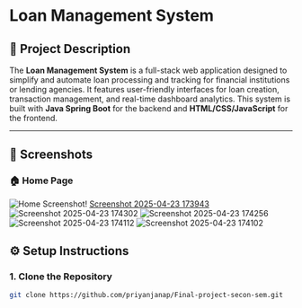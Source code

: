 # Loan Management System

## 📘 Project Description

The **Loan Management System** is a full-stack web application designed to simplify and automate loan processing and tracking for financial institutions or lending agencies. It features user-friendly interfaces for loan creation, transaction management, and real-time dashboard analytics. This system is built with **Java Spring Boot** for the backend and **HTML/CSS/JavaScript** for the frontend.

---


## 📸 Screenshots

### 🏠 Home Page
![Home Screenshot]()!
[Screenshot 2025-04-23 173943](https://github.com/user-attachments/assets/05398785-69f1-4b6e-b123-93d4513732cd)
![Screenshot 2025-04-23 174302](https://github.com/user-attachments/assets/f17c1d6a-5c50-490d-9e5e-cbc31e05dd4b)
![Screenshot 2025-04-23 174256](https://github.com/user-attachments/assets/426ea050-352f-4a0e-b7d3-bc14490837e2)
![Screenshot 2025-04-23 174112](https://github.com/user-attachments/assets/2ca0cd6b-1709-473e-b55c-894383656cda)
![Screenshot 2025-04-23 174102](https://github.com/user-attachments/assets/99d1535c-41b6-4095-a6d9-ecb9c3b9efb7)



## ⚙️ Setup Instructions

### 1. Clone the Repository

```bash
git clone https://github.com/priyanjanap/Final-project-secon-sem.git
